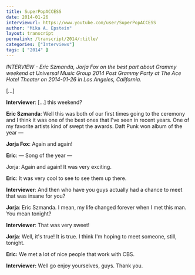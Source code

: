 ```yaml
---
title: SuperPopACCESS
date: 2014-01-26
interviewurl: https://www.youtube.com/user/SuperPopACCESS
author: "Mika A. Epstein"
layout: transcript
permalink: /transcript/2014/:title/
categories: ["Interviews"]
tags: [ "2014" ]
---
```


*INTERVIEW - Eric Szmanda, Jorja Fox on the best part about Grammy weekend at Universal Music Group 2014 Post Grammy Party at The Ace Hotel Theater on 2014-01-26 in Los Angeles, California.*

[...]

**Interviewer**: [...] this weekend?

**Eric Szmanda**: Well this was both of our first times going to the ceremony and I think it was one of the best ones that I've seen in recent years. One of my favorite artists kind of swept the awards. Daft Punk won album of the year &#8212;

**Jorja Fox**: Again and again!

**Eric**: &#8212; Song of the year &#8212;

Jorja: Again and again! It was very exciting.

**Eric**: It was very cool to see to see them up there.

**Interviewer**: And then who have you guys actually had a chance to meet that was insane for you?

**Jorja**: Eric Szmanda. I mean, my life changed forever when I met this man. You mean tonight?

**Interviewer**: That was very sweet!

**Jorja**: Well, it's true! It is true. I think I'm hoping to meet someone, still, tonight.

**Eric:** We met a lot of nice people that work with CBS.

**Interviewer:** Well go enjoy yourselves, guys. Thank you.

